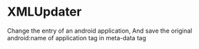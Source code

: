 # XMLUpdater
Change the entry of an android application, And save the original android:name of application tag in meta-data tag
